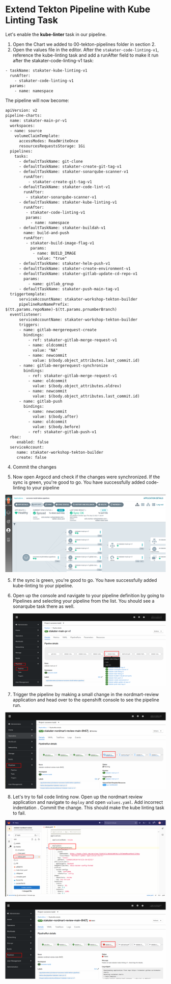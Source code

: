 # Extend Tekton Pipeline with Kube Linting Task

Let's enable the **kube-linter** task in our pipeline.

1. Open the Chart we added to 00-tekton-pipelines folder in section 2.
2. Open the values file in the editor. After the `stakater-code-linting-v1`, reference the kube-linting task and add a runAfter field to make it run after the stakater-code-linting-v1 task:

```
- taskName: stakater-kube-linting-v1
  runAfter:
    - stakater-code-linting-v1
  params:
    - name: namespace

```
The pipeline will now become:
   ````
   apiVersion: v2
   pipeline-charts:
     name: stakater-main-pr-v1
     workspaces:
     - name: source
       volumeClaimTemplate:
         accessModes: ReadWriteOnce
         resourcesRequestsStorage: 1Gi
     pipelines:
       tasks:
         - defaultTaskName: git-clone
         - defaultTaskName: stakater-create-git-tag-v1
         - defaultTaskName: stakater-sonarqube-scanner-v1
           runAfter:
             - stakater-create-git-tag-v1
         - defaultTaskName: stakater-code-lint-v1
           runAfter:
            - stakater-sonarqube-scanner-v1
         - defaultTaskName: stakater-kube-linting-v1
           runAfter:
            - stakater-code-linting-v1
            params:
              - name: namespace
         - defaultTaskName: stakater-buildah-v1
           name: build-and-push
           runAfter:
            - stakater-build-image-flag-v1
              params:
               - name: BUILD_IMAGE
                 value: "true"
         - defaultTaskName: stakater-helm-push-v1
         - defaultTaskName: stakater-create-environment-v1
         - defaultTaskName: stakater-gitlab-update-cd-repo-v1
           params: 
             - name: gitlab_group
         - defaultTaskName: stakater-push-main-tag-v1
     triggertemplate:
         serviceAccountName: stakater-workshop-tekton-builder
         pipelineRunNamePrefix: $(tt.params.repoName)-$(tt.params.prnumberBranch)
     eventlistener:
         serviceAccountName: stakater-workshop-tekton-builder
         triggers:
         - name: gitlab-mergerequest-create
           bindings:
             - ref: stakater-gitlab-merge-request-v1
             - name: oldcommit
               value: "NA"
             - name: newcommit
               value: $(body.object_attributes.last_commit.id)
         - name: gitlab-mergerequest-synchronize
           bindings:
             - ref: stakater-gitlab-merge-request-v1
             - name: oldcommit
               value: $(body.object_attributes.oldrev)
             - name: newcommit
               value: $(body.object_attributes.last_commit.id)
         - name: gitlab-push
           bindings:
             - name: newcommit
               value: $(body.after)
             - name: oldcommit
               value: $(body.before)
             - ref: stakater-gitlab-push-v1
     rbac:
        enabled: false
     serviceAccount:
        name: stakater-workshop-tekton-builder
        create: false

````
4. Commit the changes

5. Now open Argocd and check if the changes were synchronized. If the sync is green, you're good to go. You have successfully added code-linting to your pipeline

![sonar](./images/sonar-argocd.png)

5. If the sync is green, you're good to go. You have successfully added kube-linting to your pipeline.

6. Open up the console and navigate to your pipeline definition by going to Pipelines and selecting your pipeline from the list. You should see a sonarqube task there as well.

   ![kube-lint-openshift](./images/kube-lint-openshift.png)

7. Trigger the pipeline by making a small change in the nordmart-review application and head over to the openshift console to see the pipeline run.

![kube-lint-running](./images/kube-lint-running.png)

8. Let's try to fail code linting now. Open up the nordmart review application and navigate to `deploy` and open `values.yaml`. Add incorrect indentation . Commit the change.
   This should make the kube linting task to fail.

![kube-lint-failing](./images/kube-lint-fail.png)


![kube-lint-failing](./images/kube-lint-failing.png)
